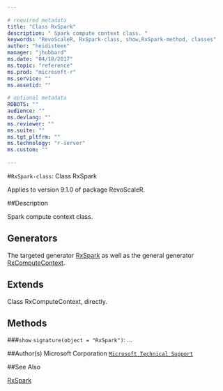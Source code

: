 ```yaml
--- 
 
# required metadata 
title: "Class RxSpark" 
description: " Spark compute context class. " 
keywords: "RevoScaleR, RxSpark-class, show,RxSpark-method, classes" 
author: "heidisteen" 
manager: "jhubbard" 
ms.date: "04/18/2017" 
ms.topic: "reference" 
ms.prod: "microsoft-r" 
ms.service: "" 
ms.assetid: "" 
 
# optional metadata 
ROBOTS: "" 
audience: "" 
ms.devlang: "" 
ms.reviewer: "" 
ms.suite: "" 
ms.tgt_pltfrm: "" 
ms.technology: "r-server" 
ms.custom: "" 
 
--- 
```

 
 
 
 
 #`RxSpark-class`: Class RxSpark

 Applies to version 9.1.0 of package RevoScaleR.
 
 ##Description
 
Spark compute context class.
 
 
 ## Generators 

 
The targeted generator [RxSpark](RxSpark.md) as well as the general generator
[RxComputeContext](../../r-reference/revoscaler/rxcomputecontext.md).
 
 ## Extends 

 
Class RxComputeContext, directly.
 
 ## Methods 

 


###`show`
`signature(object = "RxSpark")`: ...



 
 ##Author(s)
 Microsoft Corporation [`Microsoft Technical Support`](https://go.microsoft.com/fwlink/?LinkID=698556&clcid=0x409)
 
 
 ##See Also
 
[RxSpark](RxSpark.md)
   
 
